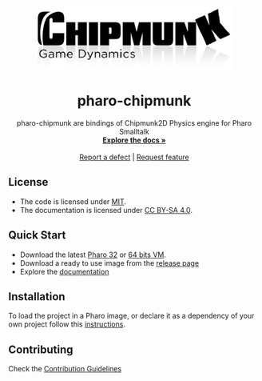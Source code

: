 <p align="center"><img src="assets/logos/chipmunk2d.jpeg">
 <h1 align="center">pharo-chipmunk</h1>
  <p align="center">
    pharo-chipmunk are bindings of Chipmunk2D Physics engine for Pharo Smalltalk
    <br>
    <a href="docs/"><strong>Explore the docs »</strong></a>
    <br>
    <br>
    <a href="https://github.com/apiorno/pharo-chipmunk/issues/new?labels=Type%3A+Defect">Report a defect</a>
    |
    <a href="https://github.com/apiorno/pharo-chipmunk/issues/new?labels=Type%3A+Feature">Request feature</a>
  </p>
</p>


## License
- The code is licensed under [MIT](LICENSE).
- The documentation is licensed under [CC BY-SA 4.0](http://creativecommons.org/licenses/by-sa/4.0/).

## Quick Start

- Download the latest [Pharo 32](https://get.pharo.org/) or [64 bits VM](https://get.pharo.org/64/).
- Download a ready to use image from the [release page](https://github.com/ba-st/Winter/releases/latest)
- Explore the [documentation](docs/)

## Installation

To load the project in a Pharo image, or declare it as a dependency of your own project follow this [instructions](docs/Installation.md).

## Contributing

Check the [Contribution Guidelines](CONTRIBUTING.md)

